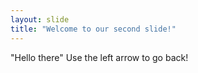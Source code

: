 ```yaml
---
layout: slide
title: "Welcome to our second slide!"
---
```

"Hello there"
Use the left arrow to go back!
